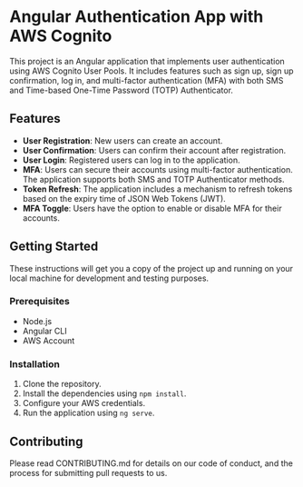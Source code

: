 # Angular Authentication App with AWS Cognito

This project is an Angular application that implements user authentication
using AWS Cognito User Pools. It includes features such as sign up, sign
up confirmation, log in, and multi-factor authentication (MFA) with both
SMS and Time-based One-Time Password (TOTP) Authenticator.

## Features

- **User Registration**: New users can create an account.
- **User Confirmation**: Users can confirm their account after registration.
- **User Login**: Registered users can log in to the application.
- **MFA**: Users can secure their accounts using multi-factor
authentication. The application supports both SMS and TOTP Authenticator
methods.
- **Token Refresh**: The application includes a mechanism to refresh
tokens based on the expiry time of JSON Web Tokens (JWT).
- **MFA Toggle**: Users have the option to enable or disable MFA for their
accounts.

## Getting Started

These instructions will get you a copy of the project up and running on
your local machine for development and testing purposes.

### Prerequisites

- Node.js
- Angular CLI
- AWS Account

### Installation

1. Clone the repository.
2. Install the dependencies using `npm install`.
3. Configure your AWS credentials.
4. Run the application using `ng serve`.

## Contributing

Please read CONTRIBUTING.md for details on our code of conduct, and the
process for submitting pull requests to us.